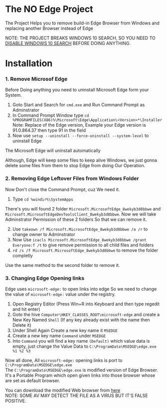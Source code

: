 # The NO Edge Project
The Project Helps you to remove build-in Edge Browser from Windows and replacing another Browser instead of Edge

NOTE: THE PROJECT BREAKS WINDOWS 10 SEARCH, SO YOU NEED TO [DISABLE WINDOWS 10 SEARCH](https://www.howtogeek.com/224159/how-to-disable-bing-in-the-windows-10-start-menu/) BEFORE DOING ANYTHING.

# Installation
### 1. Remove Microsof Edge
Before Doing anything you need to uninstall Microsoft Edge form your System.

1. Goto Start and Search for ``cmd.exe`` and Run Command Prompt as Adminstrator
2. In Command Prompt Window type ``cd %PROGRAMFILES(X86)%\Microsoft\Edge\Application\<Version>*\Installer``
  Note: Replace <Version> of the Edge version, Example your Edge version is 91.0.864.37 then type 91 in the <version> field
3. Now use ``setup --uninstall --force-uninstall --system-level`` to uninstall Edge
  
 The Microsoft Edge will uninstall automatically
  
 Although, Edge will keep some files to keep alive Windows, we just gonna delete some files from them to stop Edge from doing Our Operation.  
  

### 2. Removing Edge Leftover Files from Windows Folder
Now Don't close the Command Prompt, cuz We need it.

1. Type ``cd %windir%\SystemApps``

There's you will found 2 folder ``Microsoft.MicrosoftEdge_8wekyb3d8bbwe`` and ``Microsoft.MicrosoftEdgeDevToolsClient_8wekyb3d8bbwe``. Now we will take Adminstrator Permission of these 2 folders So that we can remove it.

2. Use ``takeown /f Microsoft.MicrosoftEdge_8wekyb3d8bbwe /a /r`` to change owner to Adminstrator
3. Now Use ``icacls Microsoft.MicrosoftEdge_8wekyb3d8bbwe /grant Everyone:f /t`` to give remove permission to all child files and folders
4. ``rd /s /f Microsoft.MicrosoftEdge_8wekyb3d8bbwe`` to remove the folder completly
  
  Use the same method to the second folder to remove it.

### 3. Changing Edge Opening links

Edge uses ``microsoft-edge:`` to open links into edge So we need to change the value of ``microsoft-edge:`` value under the registry.

1. Open Registry Editor (Press Win+R into Keyboard and then type regedit and hit enter)
2. Goto the hive ``Computer\HKEY_CLASSES_ROOT\microsoft-edge`` and create a New Key Named ``Shell`` (If any key already exist with the name then Delete it)
3. Under Shell Again Create a new key name it ``MSEDGE``
4. Create a new key name ``Command`` under ``MSEDGE``
5. Into ``Command`` you will find a key name ``(Default)`` which value data is empty, just change the Value Data to ``C:\ProgramData\MSEDGE\edge.exe %1 %2 %3``

  Now all done, All ``microsoft-edge:`` opening links is port to ``C:\ProgramData\MSEDGE\edge.exe``  
  The ``C:\ProgramData\MSEDGE\edge.exe`` is modified version of Edge Browser. It's a Portable Program which open given links into those browser whose are set as default browser.
  
  You can download the modified Web browser from [here](https://github.com/BiltuDas1/no-edge/tree/main/EDGE)  
  NOTE: SOME AV MAY DETECT THE FILE AS A VIRUS BUT IT'S FALSE POSITIVE.
